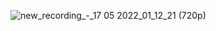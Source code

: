 ![new_recording_-_17 05 2022_01_12_21 (720p)](https://user-images.githubusercontent.com/10493342/168691981-6554205f-4a7a-4dce-80d3-5df283adc2f2.gif)
